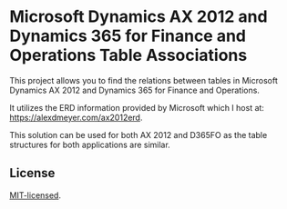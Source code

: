 # Microsoft Dynamics AX 2012 and Dynamics 365 for Finance and Operations Table Associations
This project allows you to find the relations between tables in Microsoft Dynamics AX 2012 and Dynamics 365 for Finance and Operations. 

It utilizes the ERD information provided by Microsoft which I host at: <a href="https://alexdmeyer.com/ax2012erd/">https://alexdmeyer.com/ax2012erd</a>.

This solution can be used for both AX 2012 and D365FO as the table structures for both applications are similar.

## License
<a href="http://opensource.org/licenses/MIT">MIT-licensed</a>.
